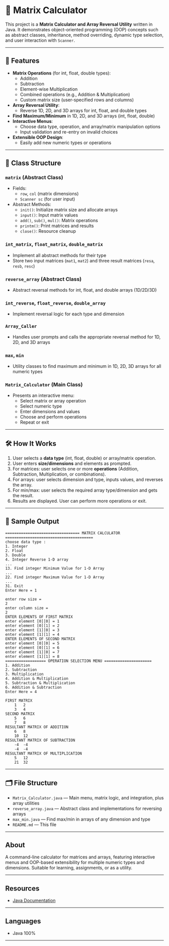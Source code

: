 # 🧮 Matrix Calculator

This project is a **Matrix Calculator and Array Reversal Utility** written in Java. It demonstrates object-oriented programming (OOP) concepts such as abstract classes, inheritance, method overriding, dynamic type selection, and user interaction with `Scanner`.

---

## 🚀 Features

- **Matrix Operations** (for int, float, double types):
  - Addition
  - Subtraction
  - Element-wise Multiplication
  - Combined operations (e.g., Addition & Multiplication)
  - Custom matrix size (user-specified rows and columns)
- **Array Reversal Utility**:
  - Reverse 1D, 2D, and 3D arrays for int, float, and double types
- **Find Maximum/Minimum** in 1D, 2D, and 3D arrays (int, float, double)
- **Interactive Menus**:
  - Choose data type, operation, and array/matrix manipulation options
  - Input validation and re-entry on invalid choices
- **Extensible OOP Design**:
  - Easily add new numeric types or operations

---

## 🧱 Class Structure

### `matrix` (Abstract Class)
- Fields:
  - `row`, `col` (matrix dimensions)
  - `Scanner sc` (for user input)
- Abstract Methods:
  - `init()`: Initialize matrix size and allocate arrays
  - `input()`: Input matrix values
  - `add()`, `sub()`, `mul()`: Matrix operations
  - `printm()`: Print matrices and results
  - `close()`: Resource cleanup

### `int_matrix`, `float_matrix`, `double_matrix`
- Implement all abstract methods for their type
- Store two input matrices (`mat1`, `mat2`) and three result matrices (`resa`, `resb`, `resc`)

### `reverse_array` (Abstract Class)
- Abstract reversal methods for int, float, and double arrays (1D/2D/3D)

### `int_reverse`, `float_reverse`, `double_array`
- Implement reversal logic for each type and dimension

### `Array_Caller`
- Handles user prompts and calls the appropriate reversal method for 1D, 2D, and 3D arrays

### `max`, `min`
- Utility classes to find maximum and minimum in 1D, 2D, 3D arrays for all numeric types

### `Matrix_Calculator` (Main Class)
- Presents an interactive menu:
  - Select matrix or array operation
  - Select numeric type
  - Enter dimensions and values
  - Choose and perform operations
  - Repeat or exit

---

## 🛠️ How It Works

1. User selects a **data type** (int, float, double) or array/matrix operation.
2. User enters **size/dimensions** and elements as prompted.
3. For matrices: user selects one or more **operations** (Addition, Subtraction, Multiplication, or combinations).
4. For arrays: user selects dimension and type, inputs values, and reverses the array.
5. For min/max: user selects the required array type/dimension and gets the result.
6. Results are displayed. User can perform more operations or exit.

---

## 🧪 Sample Output

```
================================= MATRIX CALCULATOR =======================================
choose data type : 
1. Integer
2. Float
3. Double
4. Integer Reverse 1-D array
...
13. Find integer Minimum Value for 1-D Array
...
22. Find integer Maximum Value for 1-D Array
...
31. Exit
Enter Here = 1

enter row size = 
2
enter column size = 
2
ENTER ELEMENTS OF FIRST MATRIX
enter element [0][0] = 1
enter element [0][1] = 2
enter element [1][0] = 3
enter element [1][1] = 4
ENTER ELEMENTS OF SECOND MATRIX
enter element [0][0] = 5
enter element [0][1] = 6
enter element [1][0] = 7
enter element [1][1] = 8
================== OPERATION SELECTION MENU =====================
1. Addition
2. Subtraction
3. Multiplication
4. Addition & Multiplication
5. Subtraction & Multiplication
6. Addition & Subtraction
Enter Here = 4

FIRST MATRIX
	1	2
	3	4
SECOND MATRIX
	5	6
	7	8
RESULTANT MATRIX OF ADDITION
	6	8
	10	12
RESULTANT MATRIX OF SUBTRACTION
	-4	-4
	-4	-4
RESULTANT MATRIX OF MULTIPLICATION
	5	12
	21	32
```

---

## 🗂️ File Structure

- `Matrix_Calculator.java` — Main menu, matrix logic, and integration, plus array utilities
- `reverse_array.java` — Abstract class and implementations for reversing arrays
- `max_min.java` — Find max/min in arrays of any dimension and type
- `README.md` — This file

---

## About

A command-line calculator for matrices and arrays, featuring interactive menus and OOP-based extensibility for multiple numeric types and dimensions. Suitable for learning, assignments, or as a utility.

---

## Resources

- [Java Documentation](https://docs.oracle.com/javase/8/docs/api/)

---

## Languages

- Java 100%

---
